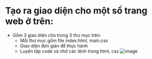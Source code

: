 # Tạo ra giao diện cho một số trang web ở trên:
- Gồm 3 giao diện cho trong 3 thư mục trên:
  - Mỗi thư mục gồm file index.html, main.css
  - Giao diện đơn giản để thực hành
  - Luyện tập code và nhớ các lệnh trong html, css
![image](https://user-images.githubusercontent.com/92636328/179947991-811a804d-297d-47a6-a00f-9a59b687a21c.png)

